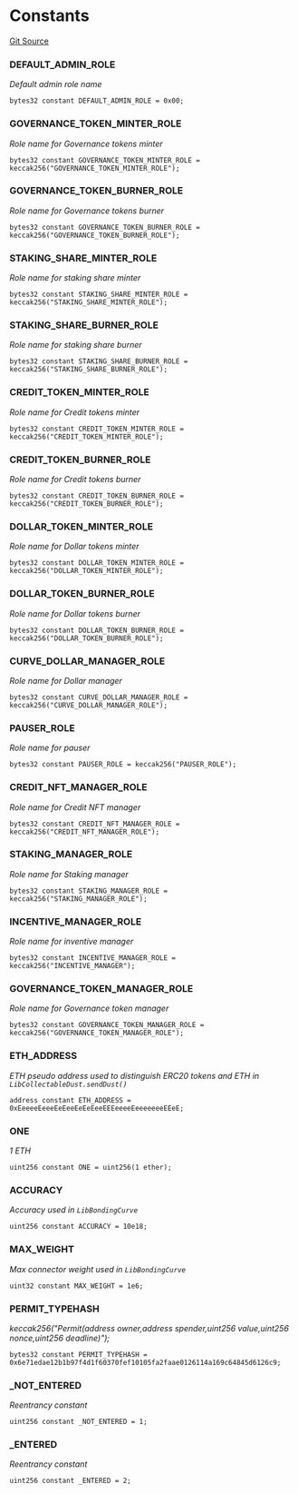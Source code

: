 # Constants
[Git Source](https://github.com/ubiquity/ubiquity-dollar/blob/4da66552f85ae90db9b5364f35c1e245da8194ec/src/dollar/libraries/Constants.sol)

### DEFAULT_ADMIN_ROLE
*Default admin role name*


```solidity
bytes32 constant DEFAULT_ADMIN_ROLE = 0x00;
```

### GOVERNANCE_TOKEN_MINTER_ROLE
*Role name for Governance tokens minter*


```solidity
bytes32 constant GOVERNANCE_TOKEN_MINTER_ROLE = keccak256("GOVERNANCE_TOKEN_MINTER_ROLE");
```

### GOVERNANCE_TOKEN_BURNER_ROLE
*Role name for Governance tokens burner*


```solidity
bytes32 constant GOVERNANCE_TOKEN_BURNER_ROLE = keccak256("GOVERNANCE_TOKEN_BURNER_ROLE");
```

### STAKING_SHARE_MINTER_ROLE
*Role name for staking share minter*


```solidity
bytes32 constant STAKING_SHARE_MINTER_ROLE = keccak256("STAKING_SHARE_MINTER_ROLE");
```

### STAKING_SHARE_BURNER_ROLE
*Role name for staking share burner*


```solidity
bytes32 constant STAKING_SHARE_BURNER_ROLE = keccak256("STAKING_SHARE_BURNER_ROLE");
```

### CREDIT_TOKEN_MINTER_ROLE
*Role name for Credit tokens minter*


```solidity
bytes32 constant CREDIT_TOKEN_MINTER_ROLE = keccak256("CREDIT_TOKEN_MINTER_ROLE");
```

### CREDIT_TOKEN_BURNER_ROLE
*Role name for Credit tokens burner*


```solidity
bytes32 constant CREDIT_TOKEN_BURNER_ROLE = keccak256("CREDIT_TOKEN_BURNER_ROLE");
```

### DOLLAR_TOKEN_MINTER_ROLE
*Role name for Dollar tokens minter*


```solidity
bytes32 constant DOLLAR_TOKEN_MINTER_ROLE = keccak256("DOLLAR_TOKEN_MINTER_ROLE");
```

### DOLLAR_TOKEN_BURNER_ROLE
*Role name for Dollar tokens burner*


```solidity
bytes32 constant DOLLAR_TOKEN_BURNER_ROLE = keccak256("DOLLAR_TOKEN_BURNER_ROLE");
```

### CURVE_DOLLAR_MANAGER_ROLE
*Role name for Dollar manager*


```solidity
bytes32 constant CURVE_DOLLAR_MANAGER_ROLE = keccak256("CURVE_DOLLAR_MANAGER_ROLE");
```

### PAUSER_ROLE
*Role name for pauser*


```solidity
bytes32 constant PAUSER_ROLE = keccak256("PAUSER_ROLE");
```

### CREDIT_NFT_MANAGER_ROLE
*Role name for Credit NFT manager*


```solidity
bytes32 constant CREDIT_NFT_MANAGER_ROLE = keccak256("CREDIT_NFT_MANAGER_ROLE");
```

### STAKING_MANAGER_ROLE
*Role name for Staking manager*


```solidity
bytes32 constant STAKING_MANAGER_ROLE = keccak256("STAKING_MANAGER_ROLE");
```

### INCENTIVE_MANAGER_ROLE
*Role name for inventive manager*


```solidity
bytes32 constant INCENTIVE_MANAGER_ROLE = keccak256("INCENTIVE_MANAGER");
```

### GOVERNANCE_TOKEN_MANAGER_ROLE
*Role name for Governance token manager*


```solidity
bytes32 constant GOVERNANCE_TOKEN_MANAGER_ROLE = keccak256("GOVERNANCE_TOKEN_MANAGER_ROLE");
```

### ETH_ADDRESS
*ETH pseudo address used to distinguish ERC20 tokens and ETH in `LibCollectableDust.sendDust()`*


```solidity
address constant ETH_ADDRESS = 0xEeeeeEeeeEeEeeEeEeEeeEEEeeeeEeeeeeeeEEeE;
```

### ONE
*1 ETH*


```solidity
uint256 constant ONE = uint256(1 ether);
```

### ACCURACY
*Accuracy used in `LibBondingCurve`*


```solidity
uint256 constant ACCURACY = 10e18;
```

### MAX_WEIGHT
*Max connector weight used in `LibBondingCurve`*


```solidity
uint32 constant MAX_WEIGHT = 1e6;
```

### PERMIT_TYPEHASH
*keccak256("Permit(address owner,address spender,uint256 value,uint256 nonce,uint256 deadline)");*


```solidity
bytes32 constant PERMIT_TYPEHASH = 0x6e71edae12b1b97f4d1f60370fef10105fa2faae0126114a169c64845d6126c9;
```

### _NOT_ENTERED
*Reentrancy constant*


```solidity
uint256 constant _NOT_ENTERED = 1;
```

### _ENTERED
*Reentrancy constant*


```solidity
uint256 constant _ENTERED = 2;
```

